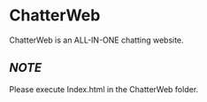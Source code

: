 # ChatterWeb

ChatterWeb is an ALL-IN-ONE chatting website. 


## *NOTE*
Please execute Index.html in the ChatterWeb folder. 
